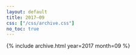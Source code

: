 ```yaml
---
layout: default
title: 2017–09
css: ["/css/archive.css"]
no_toc: true
---
```


{% include archive.html year=2017 month=09 %}
